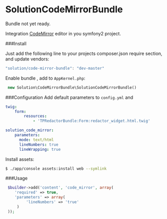 SolutionCodeMirrorBundle
========================

Bundle not yet ready.

Integration  [CodeMirror](http://codemirror.net/) editor in you symfony2 project.

###Install

Just add the following line to your projects composer.json require section, and update vendors:
``` js
"solution/code-mirror-bundle": "dev-master"
```

Enable bundle , add to `AppKernel.php`:
``` php
 new Solution\CodeMirrorBundle\SolutionCodeMirrorBundle()
```
###Configuration
Add default parameters to `config.yml` and
``` yaml
twig:
    form:
        resources:
            - 'TPRedactorBundle:Form:redactor_widget.html.twig'

solution_code_mirror:
    parameters:
      mode: text/html
      lineNumbers: true
      lineWrapping: true
```


Install assets:
``` bash
$ ./app/console assets:install web --symlink
```

###Usage
``` php
 $builder->add('content', 'code_mirror', array(
    'required' => true,
    'parameters' => array(
         'lineNumbers' => 'true'
     )
 ));
```

